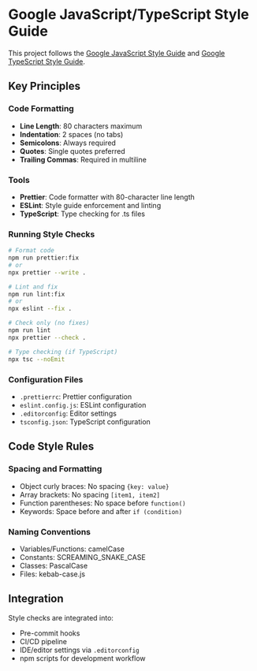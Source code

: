 # Google JavaScript/TypeScript Style Guide

This project follows the [Google JavaScript Style Guide](https://google.github.io/styleguide/jsguide.html) and [Google TypeScript Style Guide](https://google.github.io/styleguide/tsguide.html).

## Key Principles

### Code Formatting
- **Line Length**: 80 characters maximum
- **Indentation**: 2 spaces (no tabs)
- **Semicolons**: Always required
- **Quotes**: Single quotes preferred
- **Trailing Commas**: Required in multiline

### Tools
- **Prettier**: Code formatter with 80-character line length
- **ESLint**: Style guide enforcement and linting
- **TypeScript**: Type checking for .ts files

### Running Style Checks

```bash
# Format code
npm run prettier:fix
# or
npx prettier --write .

# Lint and fix
npm run lint:fix
# or 
npx eslint --fix .

# Check only (no fixes)
npm run lint
npx prettier --check .

# Type checking (if TypeScript)
npx tsc --noEmit
```

### Configuration Files
- `.prettierrc`: Prettier configuration
- `eslint.config.js`: ESLint configuration
- `.editorconfig`: Editor settings
- `tsconfig.json`: TypeScript configuration

## Code Style Rules

### Spacing and Formatting
- Object curly braces: No spacing `{key: value}`
- Array brackets: No spacing `[item1, item2]`
- Function parentheses: No space before `function()`
- Keywords: Space before and after `if (condition)`

### Naming Conventions
- Variables/Functions: camelCase
- Constants: SCREAMING_SNAKE_CASE
- Classes: PascalCase
- Files: kebab-case.js

## Integration

Style checks are integrated into:
- Pre-commit hooks
- CI/CD pipeline
- IDE/editor settings via `.editorconfig`
- npm scripts for development workflow